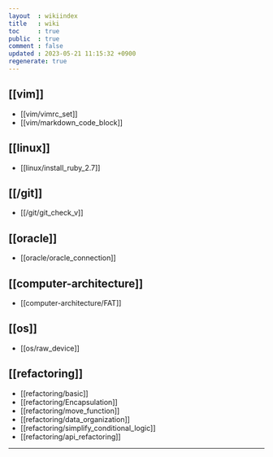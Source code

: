 ```yaml
---
layout  : wikiindex
title   : wiki
toc     : true
public  : true
comment : false
updated : 2023-05-21 11:15:32 +0900
regenerate: true
---
```


## [[vim]]
* [[vim/vimrc_set]]
* [[vim/markdown_code_block]]

## [[linux]]
* [[linux/install_ruby_2.7]]

## [[/git]]
* [[/git/git_check_v]]

## [[oracle]]
* [[oracle/oracle_connection]]

## [[computer-architecture]]
* [[computer-architecture/FAT]]

## [[os]]
* [[os/raw_device]]

## [[refactoring]]
* [[refactoring/basic]]
* [[refactoring/Encapsulation]]
* [[refactoring/move_function]]
* [[refactoring/data_organization]]
* [[refactoring/simplify_conditional_logic]]
* [[refactoring/api_refactoring]]

---

